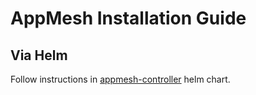 # AppMesh Installation Guide

## Via Helm
Follow instructions in [appmesh-controller](https://github.com/aws/eks-charts/tree/master/stable/appmesh-controller) helm chart.
